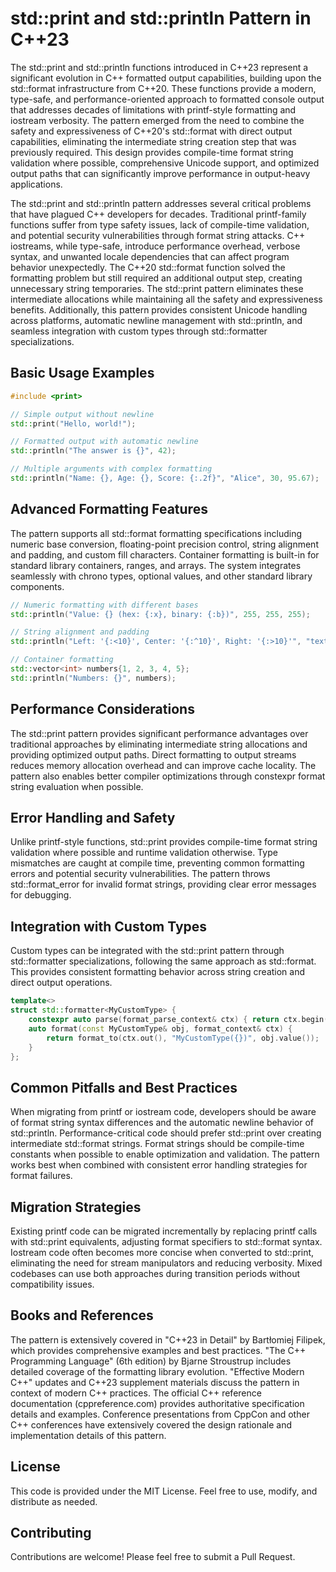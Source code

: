 # std::print and std::println Pattern in C++23

The std::print and std::println functions introduced in C++23 represent a significant evolution in C++ formatted output
capabilities, building upon the std::format infrastructure from C++20. These functions provide a modern, type-safe, and
performance-oriented approach to formatted console output that addresses decades of limitations with printf-style
formatting and iostream verbosity. The pattern emerged from the need to combine the safety and expressiveness of C++20's
std::format with direct output capabilities, eliminating the intermediate string creation step that was previously
required. This design provides compile-time format string validation where possible, comprehensive Unicode support, and
optimized output paths that can significantly improve performance in output-heavy applications.

The std::print and std::println pattern addresses several critical problems that have plagued C++ developers for decades.
Traditional printf-family functions suffer from type safety issues, lack of compile-time validation, and potential
security vulnerabilities through format string attacks. C++ iostreams, while type-safe, introduce performance overhead,
verbose syntax, and unwanted locale dependencies that can affect program behavior unexpectedly. The C++20 std::format
function solved the formatting problem but still required an additional output step, creating unnecessary string
temporaries. The std::print pattern eliminates these intermediate allocations while maintaining all the safety and
expressiveness benefits. Additionally, this pattern provides consistent Unicode handling across platforms, automatic
newline management with std::println, and seamless integration with custom types through std::formatter specializations.

## Basic Usage Examples

```cpp
#include <print>

// Simple output without newline
std::print("Hello, world!");

// Formatted output with automatic newline
std::println("The answer is {}", 42);

// Multiple arguments with complex formatting
std::println("Name: {}, Age: {}, Score: {:.2f}", "Alice", 30, 95.67);
```

## Advanced Formatting Features

The pattern supports all std::format formatting specifications including numeric base conversion, floating-point
precision control, string alignment and padding, and custom fill characters. Container formatting is built-in for
standard library containers, ranges, and arrays. The system integrates seamlessly with chrono types, optional values,
and other standard library components.

```cpp
// Numeric formatting with different bases
std::println("Value: {} (hex: {:x}, binary: {:b})", 255, 255, 255);

// String alignment and padding
std::println("Left: '{:<10}', Center: '{:^10}', Right: '{:>10}'", "text", "text", "text");

// Container formatting
std::vector<int> numbers{1, 2, 3, 4, 5};
std::println("Numbers: {}", numbers);
```

## Performance Considerations

The std::print pattern provides significant performance advantages over traditional approaches by eliminating intermediate
string allocations and providing optimized output paths. Direct formatting to output streams reduces memory allocation
overhead and can improve cache locality. The pattern also enables better compiler optimizations through constexpr format
string evaluation when possible.

## Error Handling and Safety

Unlike printf-style functions, std::print provides compile-time format string validation where possible and runtime
validation otherwise. Type mismatches are caught at compile time, preventing common formatting errors and potential
security vulnerabilities. The pattern throws std::format_error for invalid format strings, providing clear error
messages for debugging.

## Integration with Custom Types

Custom types can be integrated with the std::print pattern through std::formatter specializations, following the same
approach as std::format. This provides consistent formatting behavior across string creation and direct output
operations.

```cpp
template<>
struct std::formatter<MyCustomType> {
    constexpr auto parse(format_parse_context& ctx) { return ctx.begin(); }
    auto format(const MyCustomType& obj, format_context& ctx) {
        return format_to(ctx.out(), "MyCustomType({})", obj.value());
    }
};
```

## Common Pitfalls and Best Practices

When migrating from printf or iostream code, developers should be aware of format string syntax differences and the
automatic newline behavior of std::println. Performance-critical code should prefer std::print over creating
intermediate std::format strings. Format strings should be compile-time constants when possible to enable optimization
and validation. The pattern works best when combined with consistent error handling strategies for format failures.

## Migration Strategies

Existing printf code can be migrated incrementally by replacing printf calls with std::print equivalents, adjusting
format specifiers to std::format syntax. Iostream code often becomes more concise when converted to std::print,
eliminating the need for stream manipulators and reducing verbosity. Mixed codebases can use both approaches during
transition periods without compatibility issues.

## Books and References

The pattern is extensively covered in "C++23 in Detail" by Bartłomiej Filipek, which provides comprehensive examples and
best practices. "The C++ Programming Language" (6th edition) by Bjarne Stroustrup includes detailed coverage of the
formatting library evolution. "Effective Modern C++" updates and C++23 supplement materials discuss the pattern in
context of modern C++ practices. The official C++ reference documentation (cppreference.com) provides authoritative
specification details and examples. Conference presentations from CppCon and other C++ conferences have extensively
covered the design rationale and implementation details of this pattern.

## License

This code is provided under the MIT License. Feel free to use, modify, and distribute as needed.

## Contributing

Contributions are welcome! Please feel free to submit a Pull Request.